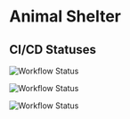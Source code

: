 # Animal Shelter

## CI/CD Statuses

![Workflow Status](https://github.com/weak0/Animal-Shelter_B/actions/workflows/dotnet.yml/badge.svg)

![Workflow Status](https://github.com/weak0/Animal-Shelter_B/actions/workflows/format.yml/badge.svg)

![Workflow Status](https://github.com/weak0/Animal-Shelter_B/actions/workflows/super_linter.yml/badge.svg)
